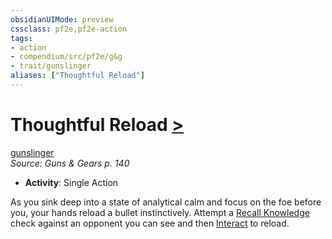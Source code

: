 ```yaml
---
obsidianUIMode: preview
cssclass: pf2e,pf2e-action
tags:
- action
- compendium/src/pf2e/g&g
- trait/gunslinger
aliases: ["Thoughtful Reload"]
---
```

# Thoughtful Reload [>](chapter-9-playing-the-game.md#Actions "Single Action")
[gunslinger](Reference/Rules/Traits/gunslinger-g-g.md "Gunslinger Class Trait")  
*Source: Guns & Gears p. 140*  

- **Activity**: Single Action

As you sink deep into a state of analytical calm and focus on the foe before you, your hands reload a bullet instinctively. Attempt a [Recall Knowledge](recall-knowledge.md) check against an opponent you can see and then [Interact](interact.md) to reload.